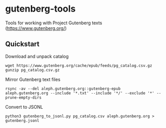 # gutenberg-tools

Tools for working with Project Gutenberg texts (https://www.gutenberg.org/)

## Quickstart

Download and unpack catalog

```
wget https://www.gutenberg.org/cache/epub/feeds/pg_catalog.csv.gz
gunzip pg_catalog.csv.gz
```

Mirror Gutenberg text files

```
rsync -av --del aleph.gutenberg.org::gutenberg-epub aleph.gutenberg.org --include '*.txt' --include '*/' --exclude '*' --prune-empty-dirs
```

Convert to JSONL

```
python3 gutenberg_to_jsonl.py pg_catalog.csv aleph.gutenberg.org > gutenberg.jsonl
```
